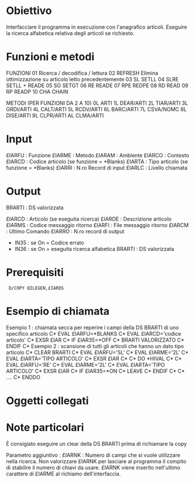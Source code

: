 # Obiettivo
 Interfacciare il programma in esecuzione con l'anagrafico articoli.
Eseguire la ricerca alfabetica relativa degli articoli se richiesto.

# Funzioni e metodi
FUNZIONI
01           Ricerca / decodifica / lettura
02 REFRESH   Elimina ottimizzazione su articolo letto precedentemente
03 SL        SETLL
04 SLRE      SETLL + READE
05 SG        SETGT
06 RE        READE
07 RPE       REDPE
08 RD        READ
09 RP        READP
10 CHA       CHAIN

METODI (PER FUNZIONI DA 2 A 10)
   0L         ARTI
   1L         DEAR/ARTI
   2L         TIAR/ARTI
   3L         GRDI/ARTI
   4L         CALT/ARTI
   5L         RCDV/ARTI
   6L         BARC/ARTI
   7L         CSVA/NOMC
   8L         DISE/ARTI
   9L         CLPR/ARTI
   AL         CLMA/ARTI


# Input
£IARFU :  Funzione
£IARME :  Metodo
£IARAM :  Ambiente
£IARCO :  Contesto
£IARCD :  Codice articolo (se funzione = \*Blanks)
£IARTA :  Tipo   articolo (se funzione = \*Blanks)
£IARRI :  N.ro Record di input
£IARLC :  Livello chiamata

# Output

BRARTI :  DS valorizzata

 £IARCD :  Articolo (se eseguita ricerca)
£IARDE :  Descrizione articolo
£IARMS :  Codice messaggio ritorno
£IARFI :  File   messaggio ritorno
£IARCM :  Ultimo Comando
£IARRO :  N.ro record di output
- IN35  :  se On = Codice errato
- IN36  :  se On = eseguita ricerca alfabetica
BRARTI :  DS valorizzata

# Prerequisiti

     D/COPY QILEGEN,£IARDS

# Esempio di chiamata

Esempio 1 :  chiamata secca per reperire i campi della DS BRARTI di uno specifico articolo
     C\*                  EVAL      £IARFU=\*BLANKS
     C\*                  EVAL      £IARCD='codice articolo'
     C\*                  EXSR      £IAR
     C\*                  IF        £IAR35=\*OFF
     C\*                  BRARTI VALORIZZATO
     C\*                  ENDIF
     C\*
Esempio 2 :  scansione di tutti gli articoli che hanno un dato tipo articolo
     C\*                  CLEAR                   BRARTI
     C\*                  EVAL      £IARFU='SL'
     C\*                  EVAL      £IARME='2L'
     C\*                  EVAL      £IARTA='TIPO ARTICOLO'
     C\*                  EXSR      £IAR
     C\*
     C\*                  DO        \*HIVAL
     C\*
     C\*                  EVAL      £IARFU='RE'
     C\*                  EVAL      £IARME='2L'
     C\*                  EVAL      £IARTA='TIPO ARTICOLO'
     C\*                  EXSR      £IAR
     C\*                  IF        £IAR35=\*ON
     C\*                  LEAVE
     C\*                  ENDIF
     C\*
     C\*                  ....
     C\*                  ENDDO

# Oggetti collegati

# Note particolari

È consigiato eseguire un clear della DS BRARTI prima di richiamare la copy

Parametro aggiuntivo : 
£IARNK :  Numero di campi che si vuole utilizzare nella ricerca.
Non valorizzare £IARNK per lasciare al programma il compito di stabilire il numero di chiavi da usare.
£IARNK viene inserito nell'ultimo carattere di £IARME al richiamo dell'interfaccia.

